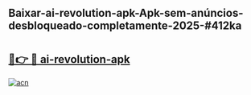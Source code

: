 ## Baixar-ai-revolution-apk-Apk-sem-anúncios-desbloqueado-completamente-2025-#412ka

# <h2><a href="https://ainizakaria.my?title=ai-revolution-apk&ref=20M">🔗👉 🔴 ai-revolution-apk</a></h2>

[![acn](https://github.com/user-attachments/assets/0f9c940e-d8b0-45ae-aac7-cd30a18b3e1c)](https://ainizakaria.my?title=ai-revolution-apk&ref=20M)

